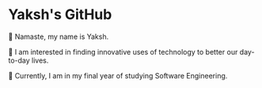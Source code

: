 # Yaksh's GitHub

👋 Namaste, my name is Yaksh.

👀 I am interested in finding innovative uses of technology to better our day-to-day lives.

🌱 Currently, I am in my final year of studying Software Engineering.

